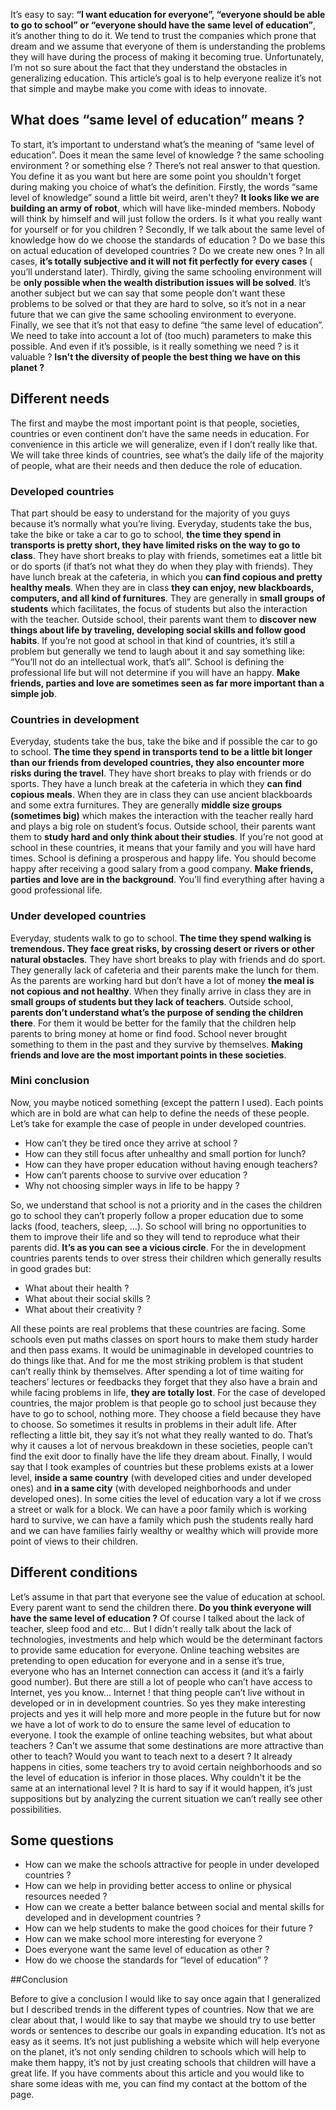 It’s easy to say: **“I want education for everyone”, “everyone should be able to go to school” or “everyone should have the same level of education”**, it’s another thing to do it. We tend to trust the companies which prone that dream and we assume that everyone of them is understanding the problems they will have during the process of making it becoming true. Unfortunately, I’m not so sure about the fact that they understand the obstacles in generalizing education. This article’s goal is to help everyone realize it’s not that simple and maybe make you come with ideas to innovate.

## What does “same level of education” means ?

To start, it’s important to understand what’s the meaning of “same level of education”. Does it mean the same level of knowledge ? the same schooling environment ? or something else ? There’s not real answer to that question. You define it as you want but here are some point you shouldn't forget during making you choice of what’s the definition.
Firstly, the words “same level of knowledge” sound a little bit weird, aren't they? **It looks like we are building an army of robot**, which will have like-minded members. Nobody will think by himself and will just follow the orders. Is it what you really want for yourself or for you children ?
Secondly, If we talk about the same level of knowledge how do we choose the standards of education ? Do we base this on actual education of developed countries ? Do we create new ones ? In all cases, **it’s totally subjective and it will not fit perfectly for every cases** ( you’ll understand later).
Thirdly, giving the same schooling environment will be **only possible when the wealth distribution issues will be solved**. It’s another subject but we can say that some people don’t want these problems to be solved or that they are hard to solve, so it’s not in a near future that we can give the same schooling environment to everyone.
Finally, we see that it’s not that easy to define “the same level of education”. We need to take into account a lot of (too much) parameters to make this possible. And even if it’s possible, is it really something we need ? is it valuable ? **Isn't the diversity of people the best thing we have on this planet ?**

## Different needs
The first and maybe the most important point is that people, societies, countries or even continent don’t have the same needs in education. For convenience in this article we will generalize, even if I don’t really like that. We will take three kinds of countries, see what’s the daily life of the majority of people, what are their needs and then deduce the role of education.

### Developed countries

That part should be easy to understand for the majority of you guys because it’s normally what you’re living. Everyday, students take the bus, take the bike or take a car to go to school, **the time they spend in transports is pretty short, they have limited risks on the way to go to class**. They have short breaks to play with friends, sometimes eat a little bit or do sports (if that’s not what they do when they play with friends). They have lunch break at the cafeteria, in which you **can find copious and pretty healthy meals**. When they are in class **they can enjoy, new blackboards, computers, and all kind of furnitures**. They are generally in **small groups of students** which facilitates, the focus of students but also the interaction with the teacher.
Outside school, their parents want them to **discover new things about life by traveling, developing social skills and follow good habits**. If you’re not good at school in that kind of countries, it’s still a problem but generally we tend to laugh about it and say something like: “You’ll not do an intellectual work, that’s all”. School is defining the professional life but will not determine if you will have an happy. **Make friends, parties and love are sometimes seen as far more important than a simple job**.

### Countries in development

Everyday, students take the bus, take the bike and if possible the car to go to school. **The time they spend in transports tend to be a little bit longer than our friends from developed countries, they also encounter more risks during the travel**. They have short breaks to play with friends or do sports. They have a lunch break at the cafeteria in which they **can find copious meals**. When they are in class they can use ancient blackboards and some extra furnitures. They are generally **middle size groups (sometimes big)** which makes the interaction with the teacher really hard and plays a big role on student’s focus.
Outside school, their parents want them to **study hard and only think about their studies**. If you’re not good at school in these countries, it means that your family and you will have hard times. School is defining a prosperous and happy life. You should become happy after receiving a good salary from a good company. **Make friends, parties and love are in the background**. You’ll find everything after having a good professional life.

### Under developed countries
Everyday, students walk to go to school. **The time they spend walking is tremendous. They face great risks, by crossing desert or rivers or other natural obstacles**. They have short breaks to play with friends and do sport. They generally lack of cafeteria and their parents make the lunch for them. As the parents are working hard but don’t have a lot of money **the meal is not copious and not healthy**. When they finally arrive in class they are in **small groups of students but they lack of teachers**.
Outside school, **parents don’t understand what’s the purpose of sending the children there**. For them it would be better for the family that the children help parents to bring money at home or find food. School never brought something to them in the past and they survive by themselves. **Making friends and love are the most important points in these societies**.

### Mini conclusion

Now, you maybe noticed something (except the pattern I used). Each points which are in bold are what can help to define the needs of these people. Let’s take for example the case of people in under developed countries.
- How can’t they be tired once they arrive at school ?
- How can they still focus after unhealthy and small portion for lunch?
- How can they have proper education without having enough teachers?
- How can’t parents choose to survive over education ?
- Why not choosing simpler ways in life to be happy ?

So, we understand that school is not a priority and in the cases the children go to school they can’t properly follow a proper education due to some lacks (food, teachers, sleep, …). So school will bring no opportunities to them to improve their life and so they will tend to reproduce what their parents did. **It’s as you can see a vicious circle**.
For the in development countries parents tends to over stress their children which generally results in good grades but:
- What about their health ?
- What about their social skills ?
- What about their creativity ?

All these points are real problems that these countries are facing. Some schools even put maths classes on sport hours to make them study harder and then pass exams. It would be unimaginable in developed countries to do things like that. And for me the most striking problem is that student can’t really think by themselves. After spending a lot of time waiting for teachers’ lectures or feedbacks they forget that they also have a brain and while facing problems in life, **they are totally lost**.
For the case of developed countries, the major problem is that people go to school just because they have to go to school, nothing more. They choose a field because they have to choose. So sometimes it results in problems in their adult life. After reflecting a little bit, they say it’s not what they really wanted to do. That’s why it causes a lot of nervous breakdown in these societies, people can’t find the exit door to finally have the life they dream about.
Finally, I would say that I took examples of countries but these problems exists at a lower level, **inside a same country** (with developed cities and under developed ones) and **in a same city** (with developed neighborhoods and under developed ones). In some cities the level of education vary a lot if we cross a street or walk for a block. We can have a poor family which is working hard to survive, we can have a family which push the students really hard and we can have families fairly wealthy or wealthy which will provide more point of views to their children.

## Different conditions

Let’s assume in that part that everyone see the value of education at school. Every parent want to send the children there. **Do you think everyone will have the same level of education ?** Of course I talked about the lack of teacher, sleep food and etc… But I didn't really talk about the lack of technologies, investments and help which would be the determinant factors to provide same education for everyone. Online teaching websites are pretending to open education for everyone and in a sense it’s true, everyone who has an Internet connection can access it (and it’s a fairly good number). But there are still a lot of people who can’t have access to Internet, yes you know… Internet ! that thing people can’t live without in developed or in in development countries. So yes they make interesting projects and yes it will help more and more people in the future but for now we have a lot of work to do to ensure the same level of education to everyone.
I took the example of online teaching websites, but what about teachers ? Can’t we assume that some destinations are more attractive than other to teach? Would you want to teach next to a desert ? It already happens in cities, some teachers try to avoid certain neighborhoods and so the level of education is inferior in those places. Why couldn't it be the same at an international level ? It is hard to say if it would happen, it’s just suppositions but by analyzing the current situation we can’t really see other possibilities.

## Some questions

- How can we make the schools attractive for people in under developed countries ?
- How can we help in providing better access to online or physical resources needed ?
- How can we create a better balance between social and mental skills for developed and in development countries ?
- How can we help students to make the good choices for their future ?
- How can we make school more interesting for everyone ?
- Does everyone want the same level of education as other ?
- How do we choose the standards for “level of education” ?

##Conclusion

Before to give a conclusion I would like to say once again that I generalized but I described trends in the different types of countries. Now that we are clear about that, I would like to say that maybe we should try to use better words or sentences to describe our goals in expanding education. It’s not as easy as it seems. It’s not just publishing a website which will help everyone on the planet, it’s not only sending children to schools which will help to make them happy, it’s not by just creating schools that children will have a great life.
If you have comments about this article and you would like to share some ideas with me, you can find my contact at the bottom of the page.
